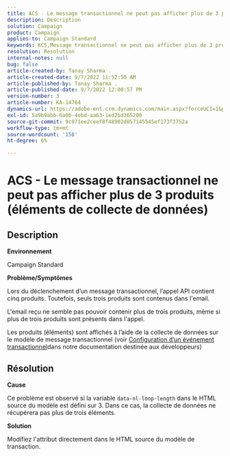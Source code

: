 ```yaml
---
title: ACS - Le message transactionnel ne peut pas afficher plus de 3 produits (éléments de collecte de données)
description: Description
solution: Campaign
product: Campaign
applies-to: Campaign Standard
keywords: KCS,Message transactionnel ne peut pas afficher plus de 3 produits (éléments de collecte de données)
resolution: Resolution
internal-notes: null
bug: false
article-created-by: Tanay Sharma .
article-created-date: 9/7/2022 11:52:50 AM
article-published-by: Tanay Sharma .
article-published-date: 9/7/2022 12:00:57 PM
version-number: 3
article-number: KA-14764
dynamics-url: https://adobe-ent.crm.dynamics.com/main.aspx?forceUCI=1&pagetype=entityrecord&etn=knowledgearticle&id=4e678f96-a32e-ed11-9db1-002248086735
exl-id: 5a9b9abb-6a0b-4ebd-aa63-1ed2bd365200
source-git-commit: 9c971ee2ceef8f48902d857145545ef173f3752a
workflow-type: tm+mt
source-wordcount: '158'
ht-degree: 6%

---
```


# ACS - Le message transactionnel ne peut pas afficher plus de 3 produits (éléments de collecte de données)

## Description


<b>Environnement</b>

Campaign Standard



<b>Problème/Symptômes</b>

Lors du déclenchement d’un message transactionnel, l’appel API contient cinq produits. Toutefois, seuls trois produits sont contenus dans l&#39;email.

L&#39;email reçu ne semble pas pouvoir contenir plus de trois produits, même si plus de trois produits sont présents dans l&#39;appel.

Les produits (éléments) sont affichés à l’aide de la collecte de données sur le modèle de message transactionnel (voir [Configuration d’un événement transactionnel](https://experienceleague.adobe.com/docs/campaign-standard/using/communication-channels/transactional-messaging/event-configuration/configuring-transactional-event.html?lang=en)dans notre documentation destinée aux développeurs)


## Résolution


<b>Cause</b>

Ce problème est observé si la variable `data-nl-loop-length` dans le HTML source du modèle est défini sur 3. Dans ce cas, la collecte de données ne récupérera pas plus de trois éléments.



<b>Solution</b>

Modifiez l&#39;attribut directement dans le HTML source du modèle de transaction.
